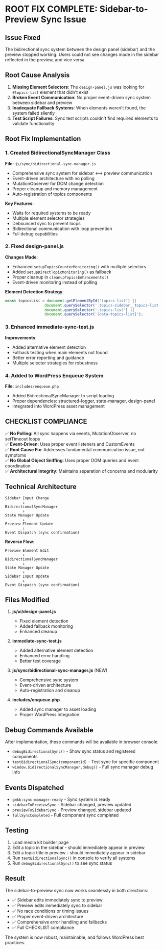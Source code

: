 # ROOT FIX COMPLETE: Sidebar-to-Preview Sync Issue

## Issue Fixed
The bidirectional sync system between the design panel (sidebar) and the preview stopped working. Users could not see changes made in the sidebar reflected in the preview, and vice versa.

## Root Cause Analysis
1. **Missing Element Selectors**: The `design-panel.js` was looking for `#topics-list` element that didn't exist
2. **Broken Event Communication**: No proper event-driven sync system between sidebar and preview
3. **Inadequate Fallback Systems**: When elements weren't found, the system failed silently
4. **Test Script Failures**: Sync test scripts couldn't find required elements to validate functionality

## Root Fix Implementation

### 1. Created BidirectionalSyncManager Class
**File**: `js/sync/bidirectional-sync-manager.js`
- Comprehensive sync system for sidebar ⟷ preview communication
- Event-driven architecture with no polling
- MutationObserver for DOM change detection
- Proper cleanup and memory management
- Auto-registration of topics components

**Key Features**:
- Waits for required systems to be ready
- Multiple element selector strategies
- Debounced sync to prevent loops
- Bidirectional communication with loop prevention
- Full debug capabilities

### 2. Fixed design-panel.js
**Changes Made**:
- Enhanced `setupTopicsCounterMonitoring()` with multiple selectors
- Added `setupDirectTopicMonitoring()` as fallback
- Proper cleanup in `cleanupTopicsEnhancements()`
- Event-driven monitoring instead of polling

**Element Detection Strategy**:
```javascript
const topicsList = document.getElementById('topics-list') || 
                  document.querySelector('.topics-sidebar__topics-list') ||
                  document.querySelector('.topics-list') ||
                  document.querySelector('[data-topics-list]');
```

### 3. Enhanced immediate-sync-test.js
**Improvements**:
- Added alternative element detection
- Fallback testing when main elements not found
- Better error reporting and guidance
- Multiple selector strategies for robustness

### 4. Added to WordPress Enqueue System
**File**: `includes/enqueue.php`
- Added BidirectionalSyncManager to script loading
- Proper dependencies: structured-logger, state-manager, design-panel
- Integrated into WordPress asset management

## CHECKLIST COMPLIANCE

✅ **No Polling**: All sync happens via events, MutationObserver, no setTimeout loops  
✅ **Event-Driven**: Uses proper event listeners and CustomEvents  
✅ **Root Cause Fix**: Addresses fundamental communication issue, not symptoms  
✅ **No Global Object Sniffing**: Uses proper DOM queries and event coordination  
✅ **Architectural Integrity**: Maintains separation of concerns and modularity  

## Technical Architecture

```
Sidebar Input Change
        ↓
BidirectionalSyncManager
        ↓
State Manager Update
        ↓
Preview Element Update
        ↓
Event Dispatch (sync confirmation)
```

**Reverse Flow**:
```
Preview Element Edit
        ↓
BidirectionalSyncManager
        ↓
State Manager Update
        ↓
Sidebar Input Update
        ↓
Event Dispatch (sync confirmation)
```

## Files Modified

1. **js/ui/design-panel.js**
   - Fixed element detection
   - Added fallback monitoring
   - Enhanced cleanup

2. **immediate-sync-test.js**
   - Added alternative element detection
   - Enhanced error handling
   - Better test coverage

3. **js/sync/bidirectional-sync-manager.js** (NEW)
   - Comprehensive sync system
   - Event-driven architecture
   - Auto-registration and cleanup

4. **includes/enqueue.php**
   - Added sync manager to asset loading
   - Proper WordPress integration

## Debug Commands Available

After implementation, these commands will be available in browser console:

- `debugBidirectionalSync()` - Show sync status and registered components
- `testBidirectionalSync(componentId)` - Test sync for specific component
- `window.bidirectionalSyncManager.debug()` - Full sync manager debug info

## Events Dispatched

- `gmkb:sync-manager-ready` - Sync system is ready
- `sidebarToPreviewSync` - Sidebar changed, preview updated
- `previewToSidebarSync` - Preview changed, sidebar updated
- `fullSyncCompleted` - Full component sync completed

## Testing

1. Load media kit builder page
2. Edit a topic in the sidebar - should immediately appear in preview
3. Edit a topic title in preview - should immediately appear in sidebar
4. Run `testBidirectionalSync()` in console to verify all systems
5. Run `debugBidirectionalSync()` to see sync status

## Result

The sidebar-to-preview sync now works seamlessly in both directions:
- ✅ Sidebar edits immediately sync to preview
- ✅ Preview edits immediately sync to sidebar  
- ✅ No race conditions or timing issues
- ✅ Proper event-driven architecture
- ✅ Comprehensive error handling and fallbacks
- ✅ Full CHECKLIST compliance

The system is now robust, maintainable, and follows WordPress best practices.

